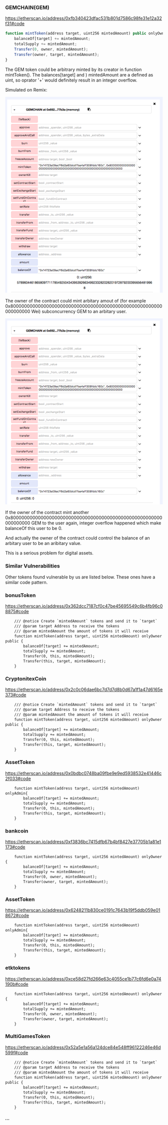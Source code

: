 ### GEMCHAIN(GEM)



https://etherscan.io/address/0xfb340423dfac531b801d7586c98fe31e12a32f31#code



```javascript
function mintToken(address target, uint256 mintedAmount) public onlyOwner {
    balanceOf[target] += mintedAmount;
    totalSupply += mintedAmount;
    Transfer(0, owner, mintedAmount);
	Transfer(owner, target, mintedAmount);
}
```



The GEM token could be arbitrary minted by its creator in function mintToken(). The balances[target] and ) mintedAmount are a defined as uint, so oprator '+' would definitely result in an integer overflow.



Simulated on Remix:

![](./1.png)

The owner of the contract could mint arbitary amout of (for example 0x8000000000000000000000000000000000000000000000000000000000000000 Wei) subconcurrency GEM to an arbitary user.



![](./2.png)



If the owner of the contract mint another 0x8000000000000000000000000000000000000000000000000000000000000000 GEM to the user again,  integer overflow happened which make balanceOf this user to be 0.

And actually the owner of the contract could control the balance of an arbitary user to be an aribitary value. 



This is a serious problem for digital assets.



### Similar Vulnerabilities

Other tokens found vulnerable by us are listed below. These ones have a similar code pattern.





### bonusToken

https://etherscan.io/address/0x362dcc7187cf0c47be45695549c6b4fb96c08875#code


```
    /// @notice Create `mintedAmount` tokens and send it to `target`
    /// @param target Address to receive the tokens
    /// @param mintedAmount the amount of tokens it will receive
    function mintToken(address target, uint256 mintedAmount) onlyOwner public {
        balanceOf[target] += mintedAmount;
        totalSupply += mintedAmount;
        Transfer(0, this, mintedAmount);
        Transfer(this, target, mintedAmount);
    }
```



### CryptonitexCoin

https://etherscan.io/address/0x2c0c06dae6bc7d7d7d8b0d67a1f1a47d6165e373#code

```
    /// @notice Create `mintedAmount` tokens and send it to `target`
    /// @param target Address to receive the tokens
    /// @param mintedAmount the amount of tokens it will receive
    function mintToken(address target, uint256 mintedAmount) onlyOwner public {
        balanceOf[target] += mintedAmount;
        totalSupply += mintedAmount;
        Transfer(0, this, mintedAmount);
        Transfer(this, target, mintedAmount);
    }
```
 
 

### AssetToken

https://etherscan.io/address/0x0bdbc0748ba09fbe9e9ed5938532e41446c2f033#code

```
	function mintToken(address target, uint256 mintedAmount) onlyAdmin{
		balanceOf[target] += mintedAmount;
		totalSupply += mintedAmount;
		Transfer(0, this, mintedAmount);
		Transfer(this, target, mintedAmount);
	}
```

### bankcoin

https://etherscan.io/address/0xf3836bc7415dfb67b4bf8427e37705b1a81e1173#code


```
	function mintToken(address target, uint256 mintedAmount) onlyOwner {
		balanceOf[target] += mintedAmount;
        totalSupply += mintedAmount;
        Transfer(0, owner, mintedAmount);
        Transfer(owner, target, mintedAmount);
    }

  ```
### AssetToken

https://etherscan.io/address/0x6248211b830ce0191c7643b19f5ddb059e018672#code


```
	function mintToken(address target, uint256 mintedAmount) onlyAdmin{
		balanceOf[target] += mintedAmount;
		totalSupply += mintedAmount;
		Transfer(0, this, mintedAmount);
		Transfer(this, target, mintedAmount);
	}

```
### etktokens

https://etherscan.io/address/0xce58d27fd266e63c4055ce1b77c6fd6e0a74190b#code


```
	function mintToken(address target, uint256 mintedAmount) onlyOwner {
		balanceOf[target] += mintedAmount;
        totalSupply += mintedAmount;
        Transfer(0, owner, mintedAmount);
        Transfer(owner, target, mintedAmount);
    }
```


### MultiGamesToken

https://etherscan.io/address/0x52a5e1a56a124dce84e548ff96122246e46d599f#code

```
    /// @notice Create `mintedAmount` tokens and send it to `target`
    /// @param target Address to receive the tokens
    /// @param mintedAmount the amount of tokens it will receive
    function mintToken(address target, uint256 mintedAmount) onlyOwner public {
        balanceOf[target] += mintedAmount;
        totalSupply += mintedAmount;
        Transfer(0, this, mintedAmount);
        Transfer(this, target, mintedAmount);
    }

```


##### ...
